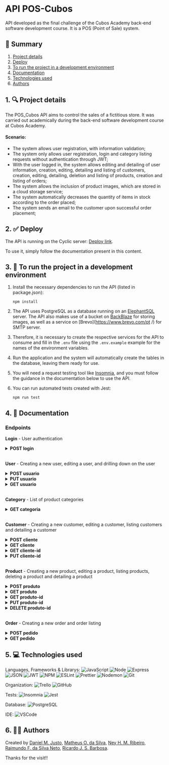 # API POS-Cubos

API developed as the final challenge of the Cubos Academy back-end software development course. It is a POS (Point of Sale) system.

## 📜 Summary

1. [Project details](https://github.com/ricardobarbosadev/POS-System#1--project-details)
2. [Deploy](https://github.com/ricardobarbosadev/POS-System#2--deploy)
3. [To run the project in a development environment](https://github.com/ricardobarbosadev/POS-System#3--to-run-the-project-in-a-development-environment)
4. [Documentation](https://github.com/ricardobarbosadev/POS-System#4--documentation)
5. [Technologies used](https://github.com/ricardobarbosadev/POS-System#5--technologies-used)
6. [Authors](https://github.com/ricardobarbosadev/POS-System#6--authors)

## 1. 🔍 Project details

The POS_Cubos API aims to control the sales of a fictitious store. It was carried out academically during the back-end software development course at Cubos Academy.

#### Scenario:

- The system allows user registration, with information validation;
- The system only allows user registration, login and category listing requests without authentication through JWT;
- With the user logged in, the system allows editing and detailing of user information, creation, editing, detailing and listing of customers, creation, editing, detailing, deletion and listing of products, creation and listing of orders;
- The system allows the inclusion of product images, which are stored in a cloud storage service;
- The system automatically decreases the quantity of items in stock according to the order placed;
- The system sends an email to the customer upon successful order placement;

## 2. ✅ Deploy

The API is running on the Cyclic server: [Deploy link](https://neyvelopers.cyclic.app/).

To use it, simply follow the documentation present in this content.

## 3. 🔌 To run the project in a development environment

1. Install the necessary dependencies to run the API (listed in package.json):

   ```
   npm install
   ```

2. The API uses PostgreSQL as a database running on an [ElephantSQL](https://www.elephantsql.com/) server. The API also makes use of a bucket on [BackBlaze](https://www.backblaze.com/) for storing images, as well as a service on [Brevo](https://www.brevo.com/pt /) for SMTP server.

3. Therefore, it is necessary to create the respective services for the API to consume and fill in the `.env` file using the `.env.example` example for the names of the environment variables.

4. Run the application and the system will automatically create the tables in the database, leaving them ready for use.

5. You will need a request testing tool like [Insomnia](https://insomnia.rest/), and you must follow the guidance in the documentation below to use the API.

6. You can run automated tests created with Jest:
   ```
   npm run test
   ```

## 4. 📖 Documentation

### Endpoints

**Login** - User authentication <br/>

<details>
<summary><b>POST login</b></summary>

Log in with a user using `email` and `password`. Returns a JWT token to be used in requests.

**Request**

| **Name** | **Mandatory**   | **Type** | **Description**   |
| :------- | :-------------- | :------- | :---------------- |
| email    | yes             | `string` | User email        |
| senha    | yes             | `string` | User password     |

> **_NOTE:_** No need to send JWT Token via Authorization Header

Requisition Example:

```json
{
  "email": "fulano@email.com",
  "senha": "password"
}
```

**Response**

Success

```json
{
  "type": "Bearer",
  "token": "abcdefghijklmno.abcdefghijklmnopqrstuvwxyz.abcdefghijklmnop"
}
```

`status: 200` <br /><br /> Common errors

```json
{
  "message": "Invalid email and/or password."
}
```

`status: 401`

</details>
<br/>

**User** - Creating a new user, editing a user, and drilling down on the user <br/>

<details>
<summary><b>POST usuario</b></summary>

Create a user to be able to use the API.

**Request**

| **Name** | **Mandatory**   | **Type** | **Description**  |
| :------- | :-------------- | :------- | :--------------- |
| nome     | yes             | `string` | User name        |
| email    | yes             | `string` | User email       |
| senha    | yes             | `string` | User password    |

> **NOTE:_** No need to send JWT Token via Authorization Header.

Request example:

```json
{
  "nome": "Fulano",
  "email": "fulano@email.com",
  "senha": "password"
}
```

**Response**

Success

```json
{
  "id": 1,
  "nome": "Fulano",
  "email": "fulano@email.com"
}
```

`status: 201` <br /><br /> Common errors

```json
{
  "message": "Email already exists."
}
```

`status: 400`

```json
{
  "message": "The password must be at least 6 characters"
}
```

`status: 400`

</details>

<details>
<summary><b>PUT usuario</b></summary>

Edit a user. Only name and email can be edited (or just one of the two).

**Request**

| **Name** | **Mandatory**   | **Type** | **Description**  |
| :------- | :-------------- | :------- | :--------------- |
| nome     | yes             | `string` | User name        |
| email    | yes             | `string` | User email       |
| password | yes             | `string` | User password    |

> **_NOTA:_** It is necessary to send JWT Token via Authorization Header.

Request example:

```json
{
  "nome": "Fulano Editado",
  "email": "fulano.editado@email.com",
  "senha": "password"
}
```

**Response**

Success <br/> `no body returned for response` <br/> `status: 204` <br/><br/> Common errors

```json
{
  "message": "Email already in use"
}
```

`status: 400`

</details>

<details>
<summary><b>GET usuario</b></summary>

Detail a user. The `id` is automatically sent with the token..

**Request**

`It is not necessary to send data in the request`

> **Note:_** It is necessary to send JWT Token via Authorization Header.

**Response**

Success

```json
{
  "id": 1,
  "nome": "Fulano",
  "email": "fulano@email.com"
}
```

`status: 200` <br /> Common Errors

```json
{
  "message": "User not found."
}
```

`status: 404`

</details>
<br/>

**Category** - List of product categories <br/>

<details>
<summary><b>GET categoria</b></summary>

List categories.

**Request**

`It is not necessary to send data in the request`

> **NOTE:_** It is not necessary to send JWT Token via Authorization Header.

**Response**

Success

```json
[
  {
    "id": 1,
    "descricao": "Informática"
  },
  {
    "id": 2,
    "descricao": "Celulares"
  },
  {
    "id": 3,
    "descricao": "Beleza e Perfumaria"
  }
]
```

`status: 200`

Success without return

```json
[]
```

`status: 200` <br/>

</details>
<br/>

**Customer** - Creating a new customer, editing a customer, listing customers and detailing a customer <br/>

<details>
<summary><b>POST cliente</b></summary>

Creating a customer.

**Request**

| **Name** | **Mandatory**   | **Type** | **Description**               |
| :------- | :-------------- | :------- | :---------------------------- |
| nome     | yes             | `string` | User name                     |
| email    | yes             | `string` | User Email                    |
| cpf      | yes             | `string` | User CPF                      |
| cep      | no              | `string` | User's adress  cep            |
| rua      | no              | `string` | User's adress  street         |
| numero   | no              | `string` | User's adress number          |
| bairro   | no              | `string` | User's adress neighborhood    |
| cidade   | no              | `string` | User's adress city            |
| estado   | no              | `string` | User's adress state           |

> **NOTE:_** It is necessary to send JWT Token via Authorization Header.

Request example:

```json
{
  "nome": "Ciclano",
  "email": "ciclano@gmail.com",
  "cpf": "12345678911",
  "cep": "12345678",
  "rua": "Rua 1",
  "numero": "11-A",
  "bairro": "Bairro 1",
  "cidade": "Cidade 1",
  "estado": "Estado 1"
}
```

**Response**

Sucesso

```json
{
  "id": 3,
  "nome": "Ciclano",
  "email": "ciclano@gmail.com",
  "cpf": "12345678911",
  "cep": "12345678",
  "rua": "Rua 1",
  "numero": "11-A",
  "bairro": "Bairro 1",
  "cidade": "Cidade 1",
  "estado": "Estado 1"
}
```

`status: 201` <br /><br /> Common Errors

```json
{
  "message": "Client already exists."
}
```

`status: 400`

</details>

<details>
<summary><b>GET cliente</b></summary>

Listar clientes.

**Request**

`It is not necessary to send data in the request`

> **_NOTA:_** It is necessary to send JWT Token via Authorization Header.

**Response**

Success

```json
[
  {
    "id": 1,
    "nome": "Beltrano",
    "email": "beltrano@email.com",
    "cpf": "12345678910",
    "cep": null,
    "rua": null,
    "numero": null,
    "bairro": null,
    "cidade": null,
    "estado": null
  },
  {
    "id": 2,
    "nome": "Ciclano",
    "email": "ciclano@gmail.com",
    "cpf": "12345678911",
    "cep": "12345678",
    "rua": "Rua 1",
    "numero": "11-A",
    "bairro": "Bairro 1",
    "cidade": "Cidade 1",
    "estado": "Estado 1"
  }
]
```

`status: 200`

Success without return

```json
[]
```

`status: 200` <br/>

</details>

<details>
<summary><b>GET cliente-id</b></summary>

Detail a customer. The `id` must be sent in the url.

**Request**

| **Name** | **Mandatory**   | **Type** | **Description**                  |
| :------- | :-------------- | :------- | :------------------------------- |
| id       | yes             | `number` | **Send via route parameter** |

> **_NOTE:_** It is necessary to send JWT Token via Authorization Header.

**Response**

Success

```json
{
  "id": 2,
  "nome": "Ciclano",
  "email": "ciclano@gmail.com",
  "cpf": "12345678911",
  "cep": "12345678",
  "rua": "Rua 1",
  "numero": "11-A",
  "bairro": "Bairro 1",
  "cidade": "Cidade 1",
  "estado": "Estado 1"
}
```

`status: 200`

Common Errors

```json
{
  "message": "Client not found."
}
```

`status: 404`

</details>

<details>
<summary><b>PUT cliente-id</b></summary>

Change customer data. The `id` must be sent in the url.

**Request**

| **Name** | **Mandatory**   | **Type** | **Description**                  |
| :------- | :-------------- | :------- | :------------------------------- |
| id       | yes             | `number` | **Send via route parameter** |
| nome     | yes             | `string` | User name                        |
| email    | yes             | `string` | Email do User                    |
| cpf      | yes             | `string` | User CPF                         |
| cep      | no              | `string` | User's adress  cep               |
| rua      | no              | `string` | User's adress  street            |
| numero   | no              | `string` | User's adress number             |
| bairro   | no              | `string` | User's adress neighborhood       |
| cidade   | no              | `string` | User's adress city               |
| estado   | no              | `string` | User's adress state              |

> **_NOTA:_** It is necessary to send JWT Token via Authorization Header.

Request example:

```json
{
  "nome": "Ciclano Editado",
  "email": "ciclano.editado@gmail.com",
  "cpf": "12345678911",
  "cep": "12345678",
  "rua": "Rua 1",
  "numero": "11-A",
  "bairro": "Bairro 1",
  "cidade": "Cidade 1",
  "estado": "Estado 1"
}
```

**Response**

Sucesso <br/> `no body returned for response` <br/> `status: 204` <br/><br/>

Common Errors

```json
{
  "message": "Client not found."
}
```

`status: 404`

```json
{
  "message": "Email already exists."
}
```

`status: 400`

```json
{
  "message": "CPF already exists."
}
```

`status: 400`

</details>
<br/>

**Product** - Creating a new product, editing a product, listing products, deleting a product and detailing a product <br/>

<details>
<summary><b>POST produto</b></summary>

Criar um produto.

**Request**

| **Name**           | **Mandatory**   | **Type** | **Description**                |
| :----------------- | :-------------- | :------- | :----------------------------- |
| descricao          | yes             | `string` | Product Description            |
| quantidade_estoque | yes             | `number` | Quantity of items in stock     |
| valor              | yes             | `number` | Product value (in cents)       |
| categoria_id       | yes             | `number` | Product category id            |
| produto_imagem     | no              | `file`   | Product image file             |

> **_NOTE:_** It is necessary to send JWT Token via Authorization Header.

**Response**

Success

```json
{
  "id": 1,
  "descricao": "Teclado",
  "quantidade_estoque": 50,
  "valor": 10000,
  "categoria_id": 1,
  "produto_imagem": "url_da_imagem"
}
```

`status: 201` <br /><br /> Common Errors

```json
{
  "message": "Category not found."
}
```

`status: 404`

```json
{
  "message": "Description already exists."
}
```

`status: 400`

</details>

<details>
<summary><b>GET produto</b></summary>

List products. A query parameter `categoria_id` can be passed to list only products from a specific category..

**Request**

| **Name**     | **Mandatory**   | **Type** | **Description**                           |
| :----------- | :-------------- | :------- | :---------------------------------------- |
| categoria_id | no              | `number` | **Send via query parameter in the route** |

> **_NOTE:_** It is necessary to send JWT Token via Authorization Header.

Request example:

`url/produto?categoria_id=1`

**Response**

Success

```json
[
  {
    "id": 1,
    "descricao": "Teclado X",
    "quantidade_estoque": 25,
    "valor": 10000,
    "categoria_id": 1,
    "produto_imagem": "url/Teclado_X/teclado_x.png"
  },
  {
    "id": 2,
    "descricao": "Teclado Y",
    "quantidade_estoque": 48,
    "valor": 20000,
    "categoria_id": 1,
    "produto_imagem": "url/Teclado_Y/teclado_y.png"
  }
]
```

`status: 200`

Success without return

```json
[]
```

`status: 200` <br/>

</details>

<details>
<summary><b>GET produto-id</b></summary>

Detail a product. The `id` must be sent in the url.

**Request**

| **Nome** | **Mandatory**   | **Type** | **Description**                    |
| :------- | :-------------- | :------- | :------------------------------- |
| id       | yes             | `number` | **Send via route parameter** |

> **_NOTE:_** It is necessary to send JWT Token via Authorization Header.

**Response**

Success

```json
{
  "id": 1,
  "descricao": "Teclado X",
  "quantidade_estoque": 25,
  "valor": 10000,
  "categoria_id": 1
}
```

`status: 200`

Common Errors

```json
{
  "message": "Product not found."
}
```

`status: 404`

</details>

<details>
<summary><b>PUT produto-id</b></summary>

Change product data. The `id` must be sent in the url.

**Request**

| **Name**           | **Mandatory**   | **Type** | **Description**                  |
| :----------------- | :-------------- | :------- | :------------------------------- |
| id                 | yes             | `number` | **Send via route parameter**     |
| descricao          | yes             | `string` | Product Description              |
| quantidade_estoque | yes             | `number` | Quantity of items in stock       |
| valor              | yes             | `number` | Product value (in cents)         |
| categoria_id       | yes             | `number` | Product category id              |
| produto_imagem     | no              | `file`   | Product image file               |

> **_NOTE:_** It is necessary to send JWT Token via Authorization Header.

**Response**

Sucesso <br/> `no body returned for response` <br/> `status: 204` <br/><br/>

Common Errors

```json
{
  "message": "Product not found."
}
```

`status: 404`

```json
{
  "message": "Category not found."
}
```

`status: 404`

```json
{
  "message": "Description already exists."
}
```

`status: 400`

</details>

<details>
<summary><b>DELETE produto-id</b></summary>

Delete a product. The `id` must be sent in the url.

**Request**

| **Name** | **Mandatory**   | **Type** | **Description**                  |
| :------- | :-------------- | :------- | :------------------------------- |
| id       | yes             | `number` | **Send via route parameter**     |

> **_NOTE:_** It is necessary to send JWT Token via Authorization Header.

**Response**

Success
`no body returned for response` <br/> `status: 204` <br/>

Common Errors

```json
{
  "message": "Product not found."
}
```

`status: 404`

```json
{
  "message": "This product is linked to an order."
}
```

`status: 400`

</details>
<br/>

**Order** - Creating a new order and order listing <br/>

<details>
<summary><b>POST pedido</b></summary>

Create a order.

**Request**

| **Name**           | **Mandatory**   | **Type** | **Description**                           |
| :----------------- | :-------------- | :------- | :---------------------------------------- |
| cliente_id         | yes             | `number` | Customer ID                               |
| observacao         | no              | `string` | Note for order                            |
| pedido_produtos    | yes             | `array`  | Array with products related to the order  |
| produto_id         | yes             | `number` | Product ID                                |
| quantidade_produto | yes             | `number` | Quantity of product items                 |

> **_NOTA:_** It is necessary to send JWT Token via Authorization Header.

Request example:

```json
{
  "cliente_id": 1,
  "observacao": "Em caso de ausência recomendo deixar com algum vizinho",
  "pedido_produtos": [
    {
      "produto_id": 1,
      "quantidade_produto": 10
    },
    {
      "produto_id": 2,
      "quantidade_produto": 20
    }
  ]
}
```

**Response**

Success

```json
{
  "pedido": {
    "id": 1,
    "cliente_id": 1,
    "observacao": "Em caso de ausência recomendo deixar com algum vizinho",
    "valor_total": 100000
  },
  "pedido_produtos": [
    {
      "id": 1,
      "pedido_id": 1,
      "produto_id": 1,
      "quantidade_produto": 10,
      "valor_produto": 5000
    },
    {
      "id": 2,
      "pedido_id": 1,
      "produto_id": 2,
      "quantidade_produto": 20,
      "valor_produto": 2500
    }
  ]
}
```

`status: 201` <br /><br /> Common Errors

```json
{
  "message": "Client not found."
}
```

`status: 404`

```json
{
  "message": "Product not found."
}
```

`status: 404`

```json
{
  "message": "Insufficient stock."
}
```

`status: 400`

</details>

<details>
<summary><b>GET pedido</b></summary>

List orders. A query parameter `cliente_id` can be passed to list only orders from a specific client.

**Request**

| **Name**   | **Mandatory**   | **Type** | **Description**                           |
| :--------- | :-------------- | :------- | :---------------------------------------- |
| cliente_id | no              | `number` | **Send via query parameter in the route** |

> **_NOTA:_** It is necessary to send JWT Token via Authorization Header.

Request example:

`url/pedido?cliente_id=1`

**Response**

Success

```json
[
  {
    "pedido": {
      "id": 1,
      "cliente_id": 1,
      "observacao": "Em caso de ausência recomendo deixar com algum vizinho",
      "valor_total": 100000
    },
    "pedido_produtos": [
      {
        "id": 1,
        "pedido_id": 1,
        "produto_id": 1,
        "quantidade_produto": 10,
        "valor_produto": 5000
      },
      {
        "id": 2,
        "pedido_id": 1,
        "produto_id": 2,
        "quantidade_produto": 20,
        "valor_produto": 2500
      }
    ]
  },
  {
    "pedido": {
      "id": 2,
      "cliente_id": 1,
      "observacao": "Em caso de ausência recomendo deixar com algum vizinho",
      "valor_total": 10000
    },
    "pedido_produtos": [
      {
        "id": 3,
        "pedido_id": 2,
        "produto_id": 1,
        "quantidade_produto": 1,
        "valor_produto": 5000
      },
      {
        "id": 4,
        "pedido_id": 2,
        "produto_id": 2,
        "quantidade_produto": 2,
        "valor_produto": 2500
      }
    ]
  }
]
```

`status: 200`

Success without return

```json
[]
```

`status: 200` <br/>

</details>

## 5. 💻 Technologies used

Languages, Frameworks & Librarys:
![JavaScript](https://img.shields.io/badge/JavaScript-323330?style=for-the-badge&logo=javascript&logoColor=F7DF1E) ![Node](https://img.shields.io/badge/Node.js-339933?style=for-the-badge&logo=nodedotjs&logoColor=white) ![Express](https://img.shields.io/badge/Express.js-000000?style=for-the-badge&logo=express&logoColor=white) ![JSON](https://img.shields.io/badge/json-5E5C5C?style=for-the-badge&logo=json&logoColor=white) ![JWT](https://img.shields.io/badge/JWT-000000?style=for-the-badge&logo=JSON%20web%20tokens&logoColor=white) ![NPM](https://img.shields.io/badge/npm-CB3837?style=for-the-badge&logo=npm&logoColor=white) ![ESLint](https://img.shields.io/badge/eslint-3A33D1?style=for-the-badge&logo=eslint&logoColor=white) ![Prettier](https://img.shields.io/badge/prettier-1A2C34?style=for-the-badge&logo=prettier&logoColor=F7BA3E) ![Nodemon](https://img.shields.io/badge/NODEMON-%23323330.svg?style=for-the-badge&logo=nodemon&logoColor=%BBDEAD) ![Git](https://img.shields.io/badge/git-%23F05033.svg?style=for-the-badge&logo=git&logoColor=white)

Organization:
![Trello](https://img.shields.io/badge/Trello-0052CC?style=for-the-badge&logo=trello&logoColor=white) ![GitHub](https://img.shields.io/badge/github-%23121011.svg?style=for-the-badge&logo=github&logoColor=white)

Tests:
![Insomnia](https://img.shields.io/badge/Insomnia-5849be?style=for-the-badge&logo=Insomnia&logoColor=white) ![Jest](https://img.shields.io/badge/Jest-C21325?style=for-the-badge&logo=jest&logoColor=white)

Database:
![PostgreSQL](https://img.shields.io/badge/PostgreSQL-316192?style=for-the-badge&logo=postgresql&logoColor=white)

IDE:
![VSCode](https://img.shields.io/badge/VSCode-0078D4?style=for-the-badge&logo=visual%20studio%20code&logoColor=white)

## 6. 👨‍💻 Authors

Created by [Daniel M. Justo](https://www.linkedin.com/in/danielmjusto/), [Matheus O. da Silva](https://www.linkedin.com/in/matheusdevbackend/), [Ney H. M. Ribeiro](https://www.linkedin.com/in/neyhiwerson/), [Raimundo F. da Silva Neto](https://www.linkedin.com/in/raimundo-ferreira-silva-neto/), [Ricardo J. S. Barbosa](https://www.linkedin.com/in/ricardo-santos-barbosa1/).

Thanks for the visit!!
